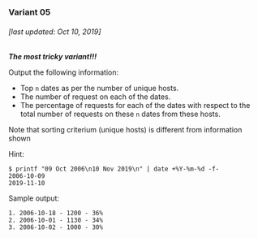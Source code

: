 ### Variant 05

###### [last updated: Oct 10, 2019]

***The most tricky variant!!!***

Output the following information:

* Top `n` dates as per the number of unique hosts. 
* The number of request on each of the dates.
* The percentage of requests for each of the dates with respect to the total number of requests on these `n` dates from these hosts.

Note that sorting criterium (unique hosts) is different from information shown 

Hint:
```
$ printf "09 Oct 2006\n10 Nov 2019\n" | date +%Y-%m-%d -f-
2006-10-09
2019-11-10
```

Sample output:

```
1. 2006-10-18 - 1200 - 36%   
2. 2006-10-01 - 1130 - 34%
3. 2006-10-02 - 1000 - 30%
```
